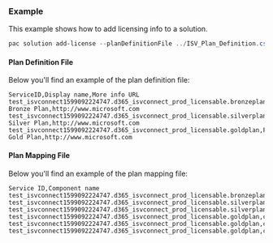 ### Example

This example shows how to add licensing info to a solution.

```powershell
pac solution add-license --planDefinitionFile ../ISV_Plan_Definition.csv --planMappingFile ../ISV_Plan_Mapping.csv
```

#### Plan Definition File

Below you'll find an example of the plan definition file:

```csv
ServiceID,Display name,More info URL
test_isvconnect1599092224747.d365_isvconnect_prod_licensable.bronzeplan,Fabrikam Bronze Plan,http://www.microsoft.com
test_isvconnect1599092224747.d365_isvconnect_prod_licensable.silverplan,Fabrikam Silver Plan,http://www.microsoft.com
test_isvconnect1599092224747.d365_isvconnect_prod_licensable.goldplan,Fabrikam Gold Plan,http://www.microsoft.com
```

#### Plan Mapping File

Below you'll find an example of the plan mapping file:

```csv
Service ID,Component name
test_isvconnect1599092224747.d365_isvconnect_prod_licensable.bronzeplan,crf36_BronzeApp
test_isvconnect1599092224747.d365_isvconnect_prod_licensable.silverplan,crf36_BronzeApp
test_isvconnect1599092224747.d365_isvconnect_prod_licensable.silverplan,crf36_SilverApp
test_isvconnect1599092224747.d365_isvconnect_prod_licensable.goldplan,crf36_BronzeApp
test_isvconnect1599092224747.d365_isvconnect_prod_licensable.goldplan,crf36_SilverApp
test_isvconnect1599092224747.d365_isvconnect_prod_licensable.goldplan,crf36_GoldApp
```

